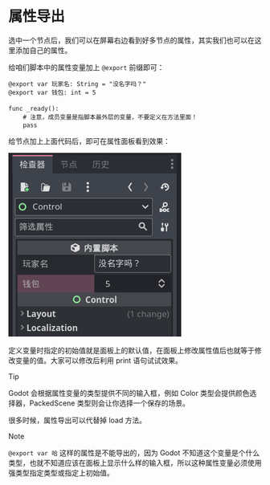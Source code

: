 # 属性导出

选中一个节点后，我们可以在屏幕右边看到好多节点的属性，其实我们也可以在这里添加自己的属性。

给咱们脚本中的属性变量加上 `@export` 前缀即可：

```gdscript
@export var 玩家名: String = "没名字吗？"
@export var 钱包: int = 5

func _ready():
    # 注意，成员变量是指脚本最外层的变量，不要定义在方法里面！
    pass
```

给节点加上上面代码后，即可在属性面板看到效果：

![导出的属性](images/export.png)

定义变量时指定的初始值就是面板上的默认值，在面板上修改属性值后也就等于修改变量的值。大家可以修改后利用 print 语句试试效果。


> [!tip]
>
> Godot 会根据属性变量的类型提供不同的输入框，例如 Color 类型会提供颜色选择器，PackedScene 类型则会让你选择一个保存的场景。
>
> 很多时候，属性导出可以代替掉 load 方法。

> [!note]
>
> `@export var 哈` 这样的属性是不能导出的，因为 Godot 不知道这个变量是个什么类型，也就不知道应该在面板上显示什么样的输入框，所以这种属性变量必须使用强类型指定类型或指定上初始值。
